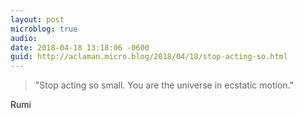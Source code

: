 ```yaml
---
layout: post
microblog: true
audio: 
date: 2018-04-18 13:18:06 -0600
guid: http://aclaman.micro.blog/2018/04/18/stop-acting-so.html
---
```

> "Stop acting so small. You are the universe in ecstatic motion." 

Rumi

